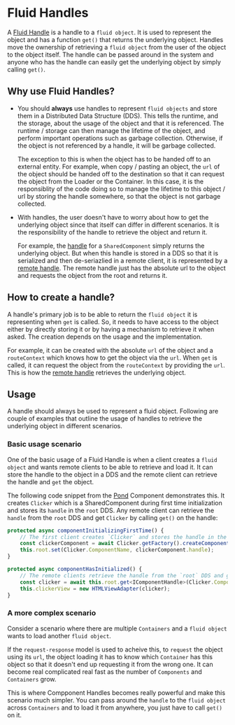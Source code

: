 # Fluid Handles

A [Fluid Handle](../../packages/loader/component-core-interfaces/src/handles.ts) is a handle to a `fluid object`. It is used to represent the object and has a function `get()` that returns the underlying object.
Handles move the ownership of retrieving a `fluid object` from the user of the object to the object itself. The handle can be passed around in the system and anyone who has the handle can easily get the underlying object by simply calling `get()`.

## Why use Fluid Handles?

- You should **always** use handles to represent `fluid objects` and store them in a Distributed Data Structure (DDS). This tells the runtime, and the storage, about the usage of the object and that it is referenced. The runtime / storage can then manage the lifetime of the object, and perform important operations such as garbage collection. Otherwise, if the object is not referenced by a handle, it will be garbage collected.

    The exception to this is when the object has to be handed off to an external entity. For example, when copy / pasting an object, the `url` of the object should be handed off to the destination so that it can request the object from the Loader or the Container. In this case, it is the responsiblity of the code doing so to manage the lifetime to this object / url by storing the handle somewhere, so that the object is not garbage collected.

- With handles, the user doesn't have to worry about how to get the underlying object since that itself can differ in different scenarios. It is the responsibility of the handle to retrieve the object and return it.

    For example, the [handle](../../packages/runtime/component-runtime/src/componentHandle.ts) for a `SharedComponent` simply returns the underlying object. But when this handle is stored in a DDS so that it is serialized and then de-seriazlied in a remote client, it is represented by a [remote handle](../../packages/runtime/runtime-utils/src/remoteComponentHandle.ts). The remote handle just has the absolute url to the object and requests the object from the root and returns it.

## How to create a handle?

A handle's primary job is to be able to return the `fluid object` it is representing when `get` is called. So, it needs to have access to the object either by directly storing it or by having a mechanism to retrieve it when asked. The creation depends on the usage and the implementation.

For example, it can be created with the absolute `url` of the object and a `routeContext` which knows how to get the object via the `url`. When `get` is called, it can request the object from the `routeContext` by providing the `url`. This is how the [remote handle](../../packages/runtime/runtime-utils/src/remoteComponentHandle.ts) retrieves the underlying object.

## Usage

A handle should always be used to represent a fluid object. Following are couple of examples that outline the usage of handles to retrieve the underlying object in different scenarios.

### Basic usage scenario

One of the basic usage of a Fluid Handle is when a client creates a `fluid object` and wants remote clients to be able to retrieve and load it. It can store the handle to the object in a DDS and the remote client can retrieve the handle and `get` the object.

The following code snippet from the [Pond](../../components/examples/pond/src/index.tsx) Component demonstrates this. It creates `Clicker` which is a SharedComponent during first time initialization and stores its `handle` in the `root` DDS.
Any remote client can retrieve the `handle` from the `root` DDS and get `Clicker` by calling `get()` on the handle:

```typescript
protected async componentInitializingFirstTime() {
    // The first client creates `Clicker` and stores the handle in the `root` DDS.
    const clickerComponent = await Clicker.getFactory().createComponent(this.context);
    this.root.set(Clicker.ComponentName, clickerComponent.handle);
}

protected async componentHasInitialized() {
    // The remote clients retrieve the handle from the `root` DDS and get the `Clicker`.
    const clicker = await this.root.get<IComponentHandle>(Clicker.ComponentName).get();
    this.clickerView = new HTMLViewAdapter(clicker);
}
```

### A more complex scenario

Consider a scenario where there are multiple `Containers` and a `fluid object` wants to load another `fluid object`.

If the `request-response` model is used to acheive this, to `request` the object using its `url`, the object loading it has to know which `Container` has this object so that it doesn't end up requesting it from the wrong one. It can become real complicated real fast as the number of `Components` and `Containers` grow.

This is where Compponent Handles becomes really powerful and make this scenario much simpler. You can pass around the `handle` to the `fluid object` across `Containers` and to load it from anywhere, you just have to call `get()` on it.
